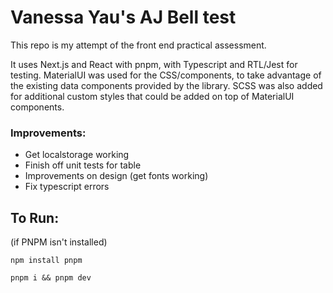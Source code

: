 # Vanessa Yau's AJ Bell test

This repo is my attempt of the front end practical assessment.

It uses Next.js and React with pnpm, with Typescript and RTL/Jest for testing. MaterialUI was used for the CSS/components, to take advantage of the existing data components provided by the library. SCSS was also added for additional custom styles that could be added on top of MaterialUI components.

### Improvements:
- Get localstorage working
- Finish off unit tests for table
- Improvements on design (get fonts working)
- Fix typescript errors


## To Run:
(if PNPM isn't installed)
```
npm install pnpm
```
```
pnpm i && pnpm dev
```

